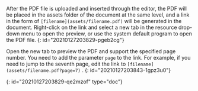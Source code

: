 After the PDF file is uploaded and inserted through the editor, the PDF will be placed in the assets folder of the document at the same level, and a link in the form of `[filename](assets/filename.pdf)` will be generated in the document. Right-click on the link and select a new tab in the resource drop-down menu to open the preview, or use the system default program to open the PDF file.
{: id="20210127203829-pgeb2cg"}

Open the new tab to preview the PDF and support the specified page number. You need to add the parameter `page` to the link. For example, if you need to jump to the seventh page, edit the link to `[filename](assets/filename.pdf?page=7)` .
{: id="20210127203843-1gpz3u0"}


{: id="20210127203829-qe2mzof" type="doc"}
